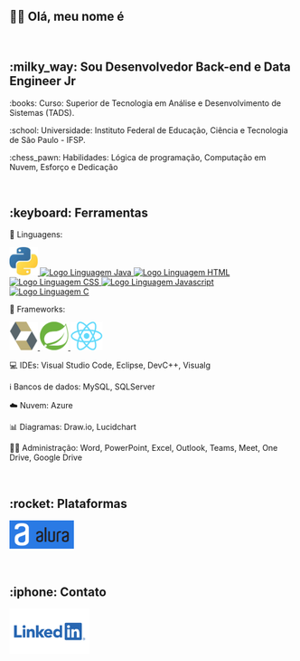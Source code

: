 <h2>
👨‍💻 Olá, meu nome é  
</h2>

<p>
<a href="">
<img alt="" title="" src="" width="500px" align="center"/>
</p>
</a>

<h2>:milky_way: Sou Desenvolvedor Back-end e Data Engineer Jr</h2>

<p>:books: Curso: Superior de Tecnologia em Análise e Desenvolvimento de Sistemas (TADS).</p>

<p>:school: Universidade: Instituto Federal de Educação, Ciência e Tecnologia de São Paulo - IFSP.</p>
  
<p>:chess_pawn: Habilidades: Lógica de programação, Computação em Nuvem, Esforço e Dedicação</p>

<br>
<h2>:keyboard: Ferramentas</h2>

:symbols: Linguagens: 
<p>
<a href="https://www.devmedia.com.br/python-tutorial/33274#:~:text=Python%20%C3%A9%20uma%20linguagem%20de,C%2B%2B%2C%20Java%20e%20C%23.">
<img alt="Logo Linguagem Python" title="Python" src="https://github.com/Karimangfn/Images-Perfil-Github/blob/main/python.jpg" height="50px"/>
</a>
<a href="https://www.java.com/pt-BR/download/help/whatis_java.html">
<img alt="Logo Linguagem Java" title="Java" src="https://github.com/F3RREIRA/Github/blob/main/LogoJava.png" height="50px"/>
</a>
<a href="https://developer.mozilla.org/pt-BR/docs/Learn/Getting_started_with_the_web/HTML_basics">
<img alt="Logo Linguagem HTML" title="HTML" src="https://github.com/F3RREIRA/Github/blob/main/LogoHTML.png" height="50px"/>
</a>
<a href="https://developer.mozilla.org/pt-BR/docs/Learn/CSS/First_steps/What_is_CSS">
<img alt="Logo Linguagem CSS" title="CSS" src="https://github.com/F3RREIRA/Github/blob/main/LogoCSS.png" height="50px"/>
</a>
<a href="https://developer.mozilla.org/pt-BR/docs/Learn/JavaScript/First_steps/What_is_JavaScript">
<img alt="Logo Linguagem Javascript" title="Javascript" src="https://github.com/F3RREIRA/Github/blob/main/LogoJavascript1.png" height="50px"/>
</a>
<a href="https://www.devmedia.com.br/historia-do-c-c/24029#:~:text=A%20linguagem%20C%20%C3%A9%20o,a%20evolu%C3%A7%C3%A3o%20da%20linguagem%20B.">
<img alt="Logo Linguagem C" title="C" src="https://github.com/F3RREIRA/Github/blob/main/LogoC.png" height="50px"/>
</a>
</p>

:bookmark_tabs: Frameworks:
<p>
<a href="https://www.devmedia.com.br/guia/hibernate/38312">
<img alt="Logo Framework Hibernate" title="Hibernate" src="https://github.com/Karimangfn/Images-Perfil-Github/blob/main/LogoHibernate.png" height="50px"/>
</a>
<a href="https://blog.betrybe.com/framework-de-programacao/spring-boot-tudo-sobre/#1">
<img alt="Logo Framework Spring Boot" title="Spring Boot" src="https://github.com/Karimangfn/Images-Perfil-Github/blob/main/LogoSpring.png" height="50px"/>
</a>
<a href="https://www.hostinger.com.br/tutoriais/o-que-e-react-javascript">
<img alt="Logo Framework React" title="React" src="https://github.com/Karimangfn/Images-Perfil-Github/blob/main/LogoReact.png" height="50px"/>
</a>
</p>

:computer: IDEs: 
Visual Studio Code, Eclipse, DevC++, Visualg

:information_source: Bancos de dados:
MySQL, SQLServer

:cloud: Nuvem:
Azure

:bar_chart: Diagramas:
Draw.io, Lucidchart

:man_office_worker: Administração:
Word, PowerPoint, Excel, Outlook, Teams, Meet, One Drive, Google Drive

<br>
<h2>:rocket: Plataformas</h2>
<p>
<a href="https://www.alura.com.br/">
<img alt="Logo Alura" title="Alura" src="https://github.com/Karimangfn/Images-Perfil-Github/blob/main/Alura.png" height="50px"/>
</a>
</p>

<br>
<h2> :iphone: Contato</h2> 

<p>
<a href="https://www.linkedin.com/in/kariman-gomes/" alt="Linkedin"> 
<img src="https://github.com/Karimangfn/Images-Perfil-Github/blob/main/Linkedin-Logo.png" height="80px"/> 
</a>
  
</p>
</h3>
